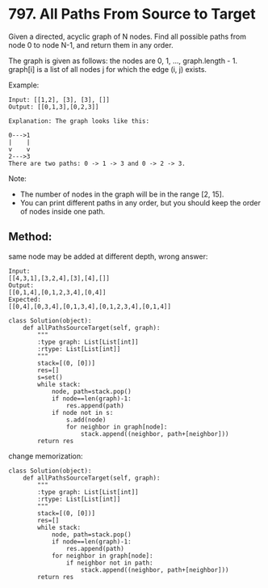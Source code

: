 # 797. All Paths From Source to Target

Given a directed, acyclic graph of N nodes.  Find all possible paths from node 0 to node N-1, and return them in any order.

The graph is given as follows:  the nodes are 0, 1, ..., graph.length - 1.  graph[i] is a list of all nodes j for which the edge (i, j) exists.

Example:

    Input: [[1,2], [3], [3], []] 
    Output: [[0,1,3],[0,2,3]] 
  
    Explanation: The graph looks like this:
  
    0--->1
    |    |
    v    v
    2--->3
    There are two paths: 0 -> 1 -> 3 and 0 -> 2 -> 3.

Note:

- The number of nodes in the graph will be in the range [2, 15].
- You can print different paths in any order, but you should keep the order of nodes inside one path.

## Method:

same node may be added at different depth, wrong answer:

    Input:
    [[4,3,1],[3,2,4],[3],[4],[]]
    Output:
    [[0,1,4],[0,1,2,3,4],[0,4]]
    Expected:
    [[0,4],[0,3,4],[0,1,3,4],[0,1,2,3,4],[0,1,4]]

    class Solution(object):
        def allPathsSourceTarget(self, graph):
            """
            :type graph: List[List[int]]
            :rtype: List[List[int]]
            """
            stack=[(0, [0])]
            res=[]
            s=set()
            while stack:
                node, path=stack.pop()
                if node==len(graph)-1:
                    res.append(path)
                if node not in s:
                    s.add(node)
                    for neighbor in graph[node]:
                        stack.append((neighbor, path+[neighbor]))
            return res
            
change memorization:

    class Solution(object):
        def allPathsSourceTarget(self, graph):
            """
            :type graph: List[List[int]]
            :rtype: List[List[int]]
            """
            stack=[(0, [0])]
            res=[]
            while stack:
                node, path=stack.pop()
                if node==len(graph)-1:
                    res.append(path)
                for neighbor in graph[node]:
                    if neighbor not in path:
                        stack.append((neighbor, path+[neighbor]))
            return res